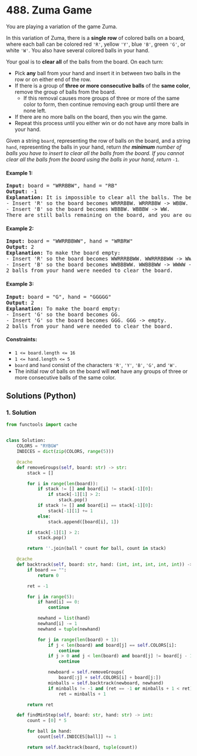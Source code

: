 # 488. Zuma Game
You are playing a variation of the game Zuma.

In this variation of Zuma, there is a **single row** of colored balls on a board, where each ball can be colored red `'R'`, yellow `'Y'`, blue `'B'`, green `'G'`, or white `'W'`. You also have several colored balls in your hand.

Your goal is to **clear all** of the balls from the board. On each turn:
* Pick **any** ball from your hand and insert it in between two balls in the row or on either end of the row.
* If there is a group of **three or more consecutive balls** of the **same color**, remove the group of balls from the board.
    * If this removal causes more groups of three or more of the same color to form, then continue removing each group until there are none left.
* If there are no more balls on the board, then you win the game.
* Repeat this process until you either win or do not have any more balls in your hand.

Given a string `board`, representing the row of balls on the board, and a string `hand`, representing the balls in your hand, return *the **minimum** number of balls you have to insert to clear all the balls from the board. If you cannot clear all the balls from the board using the balls in your hand, return* `-1`.

#### Example 1:
<pre>
<strong>Input:</strong> board = "WRRBBW", hand = "RB"
<strong>Output:</strong> -1
<strong>Explanation:</strong> It is impossible to clear all the balls. The best you can do is:
- Insert 'R' so the board becomes WRRRBBW. WRRRBBW -> WBBW.
- Insert 'B' so the board becomes WBBBW. WBBBW -> WW.
There are still balls remaining on the board, and you are out of balls to insert.
</pre>

#### Example 2:
<pre>
<strong>Input:</strong> board = "WWRRBBWW", hand = "WRBRW"
<strong>Output:</strong> 2
<strong>Explanation:</strong> To make the board empty:
- Insert 'R' so the board becomes WWRRRBBWW. WWRRRBBWW -> WWBBWW.
- Insert 'B' so the board becomes WWBBBWW. WWBBBWW -> WWWW -> empty.
2 balls from your hand were needed to clear the board.
</pre>

#### Example 3:
<pre>
<strong>Input:</strong> board = "G", hand = "GGGGG"
<strong>Output:</strong> 2
<strong>Explanation:</strong> To make the board empty:
- Insert 'G' so the board becomes GG.
- Insert 'G' so the board becomes GGG. GGG -> empty.
2 balls from your hand were needed to clear the board.
</pre>

#### Constraints:
* `1 <= board.length <= 16`
* `1 <= hand.length <= 5`
* `board` and `hand` consist of the characters `'R'`, `'Y'`, `'B'`, `'G'`, and `'W'`.
* The initial row of balls on the board will **not** have any groups of three or more consecutive balls of the same color.

## Solutions (Python)

### 1. Solution
```Python
from functools import cache


class Solution:
    COLORS = "RYBGW"
    INDICES = dict(zip(COLORS, range(5)))

    @cache
    def removeGroups(self, board: str) -> str:
        stack = []

        for i in range(len(board)):
            if stack != [] and board[i] != stack[-1][0]:
                if stack[-1][1] > 2:
                    stack.pop()
            if stack != [] and board[i] == stack[-1][0]:
                stack[-1][1] += 1
            else:
                stack.append([board[i], 1])

        if stack[-1][1] > 2:
            stack.pop()

        return ''.join(ball * count for ball, count in stack)

    @cache
    def backtrack(self, board: str, hand: (int, int, int, int, int)) -> int:
        if board == "":
            return 0

        ret = -1

        for i in range(5):
            if hand[i] == 0:
                continue

            newhand = list(hand)
            newhand[i] -= 1
            newhand = tuple(newhand)

            for j in range(len(board) + 1):
                if j < len(board) and board[j] == self.COLORS[i]:
                    continue
                if j > 0 and j < len(board) and board[j] != board[j - 1] and board[j] != self.COLORS[i] and board[j - 1] != self.COLORS[i]:
                    continue

                newboard = self.removeGroups(
                    board[:j] + self.COLORS[i] + board[j:])
                minballs = self.backtrack(newboard, newhand)
                if minballs != -1 and (ret == -1 or minballs + 1 < ret):
                    ret = minballs + 1

        return ret

    def findMinStep(self, board: str, hand: str) -> int:
        count = [0] * 5

        for ball in hand:
            count[self.INDICES[ball]] += 1

        return self.backtrack(board, tuple(count))
```

